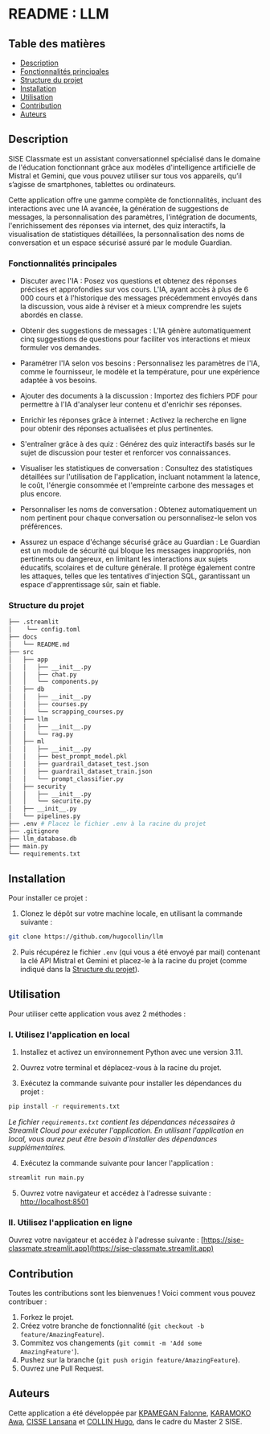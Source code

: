 # README : LLM

## Table des matières
- [Description](#description)
- [Fonctionnalités principales](#fonctionnalités-principales)
- [Structure du projet](#structure-du-projet)
- [Installation](#installation)
- [Utilisation](#utilisation)
- [Contribution](#contribution)
- [Auteurs](#auteurs)

## Description

SISE Classmate est un assistant conversationnel spécialisé dans le domaine de l'éducation fonctionnant grâce aux modèles d'intelligence artificielle de Mistral et Gemini, que vous pouvez utiliser sur tous vos appareils, qu’il s’agisse de smartphones, tablettes ou ordinateurs.

Cette application offre une gamme complète de fonctionnalités, incluant des interactions avec une IA avancée, la génération de suggestions de messages, la personnalisation des paramètres, l'intégration de documents, l'enrichissement des réponses via internet, des quiz interactifs, la visualisation de statistiques détaillées, la personnalisation des noms de conversation et un espace sécurisé assuré par le module Guardian.

### Fonctionnalités principales

- Discuter avec l'IA : Posez vos questions et obtenez des réponses précises et approfondies sur vos cours. L'IA, ayant accès à plus de 6 000 cours et à l'historique des messages précédemment envoyés dans la discussion, vous aide à réviser et à mieux comprendre les sujets abordés en classe.

- Obtenir des suggestions de messages : L'IA génère automatiquement cinq suggestions de questions pour faciliter vos interactions et mieux formuler vos demandes.

- Paramétrer l'IA selon vos besoins : Personnalisez les paramètres de l'IA, comme le fournisseur, le modèle et la température, pour une expérience adaptée à vos besoins.

- Ajouter des documents à la discussion : Importez des fichiers PDF pour permettre à l'IA d'analyser leur contenu et d'enrichir ses réponses.

- Enrichir les réponses grâce à internet : Activez la recherche en ligne pour obtenir des réponses actualisées et plus pertinentes.

- S'entraîner grâce à des quiz : Générez des quiz interactifs basés sur le sujet de discussion pour tester et renforcer vos connaissances.

- Visualiser les statistiques de conversation : Consultez des statistiques détaillées sur l'utilisation de l'application, incluant notamment la latence, le coût, l'énergie consommée et l'empreinte carbone des messages et plus encore.

- Personnaliser les noms de conversation : Obtenez automatiquement un nom pertinent pour chaque conversation ou personnalisez-le selon vos préférences.

- Assurez un espace d'échange sécurisé grâce au Guardian : Le Guardian est un module de sécurité qui bloque les messages inappropriés, non pertinents ou dangereux, en limitant les interactions aux sujets éducatifs, scolaires et de culture générale. Il protège également contre les attaques, telles que les tentatives d'injection SQL, garantissant un espace d'apprentissage sûr, sain et fiable.

### Structure du projet

```bash
├── .streamlit
│    └── config.toml
├── docs
│   └── README.md 
├── src
│   ├── app
│   │   ├── __init__.py
│   │   ├── chat.py
│   │   └── components.py
│   ├── db
│   │   ├── __init__.py
│   │   ├── courses.py
│   │   └── scrapping_courses.py
│   ├── llm
│   │   ├── __init__.py
│   │   └── rag.py
│   ├── ml
│   │   ├── __init__.py
│   │   ├── best_prompt_model.pkl
│   │   ├── guardrail_dataset_test.json
│   │   ├── guardrail_dataset_train.json
│   │   └── prompt_classifier.py
│   ├── security
│   │   ├── __init__.py
│   │   └── securite.py
│   ├── __init__.py
│   └── pipelines.py
├── .env # Placez le fichier .env à la racine du projet
├── .gitignore
├── llm_database.db
├── main.py
└── requirements.txt
```

## Installation

Pour installer ce projet :

1. Clonez le dépôt sur votre machine locale, en utilisant la commande suivante :

```bash
git clone https://github.com/hugocollin/llm
```

2. Puis récupérez le fichier `.env` (qui vous a été envoyé par mail) contenant la clé API Mistral et Gemini et placez-le à la racine du projet (comme indiqué dans la [Structure du projet](#structure-du-projet)).

## Utilisation

Pour utiliser cette application vous avez 2 méthodes :

### I. Utilisez l'application en local

1. Installez et activez un environnement Python avec une version 3.11.

2. Ouvrez votre terminal et déplacez-vous à la racine du projet.

3. Exécutez la commande suivante pour installer les dépendances du projet :

```bash
pip install -r requirements.txt
```
*Le fichier `requirements.txt` contient les dépendances nécessaires à Streamlit Cloud pour exécuter l'application. En utilisant l'application en local, vous aurez peut être besoin d'installer des dépendances supplémentaires.*

4. Exécutez la commande suivante pour lancer l'application :

```bash
streamlit run main.py
```

5. Ouvrez votre navigateur et accédez à l'adresse suivante : [http://localhost:8501](http://localhost:8501)

### II. Utilisez l'application en ligne

Ouvrez votre navigateur et accédez à l'adresse suivante : [https://sise-classmate.streamlit.app](https://sise-classmate.streamlit.app)

## Contribution

Toutes les contributions sont les bienvenues ! Voici comment vous pouvez contribuer :

1. Forkez le projet.
2. Créez votre branche de fonctionnalité  (`git checkout -b feature/AmazingFeature`).
3. Commitez vos changements (`git commit -m 'Add some AmazingFeature'`).
4. Pushez sur la branche (`git push origin feature/AmazingFeature`).
5. Ouvrez une Pull Request. 

## Auteurs

Cette application a été développée par [KPAMEGAN Falonne](https://github.com/marinaKpamegan), [KARAMOKO Awa](https://github.com/karamoko17), [CISSE Lansana](https://github.com/lansanacisse) et [COLLIN Hugo](https://github.com/hugocollin), dans le cadre du Master 2 SISE.